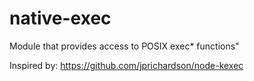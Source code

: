 # native-exec
Module that provides access to POSIX exec* functions"

Inspired by: https://github.com/jprichardson/node-kexec